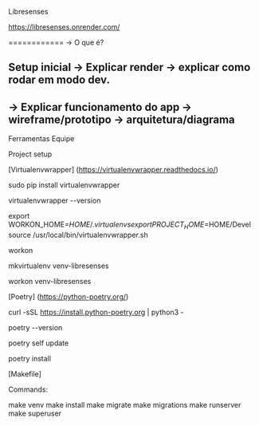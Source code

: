 Libresenses

https://libresenses.onrender.com/

============
-> O que é?

Setup inicial 
-> Explicar render
-> explicar como rodar em modo dev.
--
-> Explicar funcionamento do app
-> wireframe/prototipo
-> arquitetura/diagrama
--
Ferramentas
Equipe


Project setup

[Virtualenvwrapper]
(https://virtualenvwrapper.readthedocs.io/)

sudo pip install virtualenvwrapper

virtualenvwrapper --version

export WORKON_HOME=$HOME/.virtualenvs
export PROJECT_HOME=$HOME/Devel
source /usr/local/bin/virtualenvwrapper.sh

workon

mkvirtualenv venv-libresenses

workon venv-libresenses

[Poetry]
(https://python-poetry.org/)

curl -sSL https://install.python-poetry.org | python3 -

poetry --version

poetry self update

poetry install


[Makefile]

Commands:

make venv
make install
make migrate
make migrations
make runserver
make superuser

